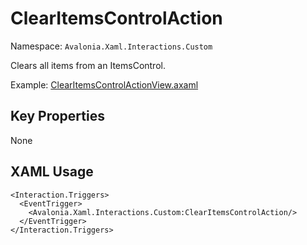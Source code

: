 # ClearItemsControlAction

Namespace: `Avalonia.Xaml.Interactions.Custom`

Clears all items from an ItemsControl.

Example: [ClearItemsControlActionView.axaml](samples/BehaviorsTestApplication/Views/Pages/ClearItemsControlActionView.axaml)

## Key Properties
None

## XAML Usage
```xaml
<Interaction.Triggers>
  <EventTrigger>
    <Avalonia.Xaml.Interactions.Custom:ClearItemsControlAction/>
  </EventTrigger>
</Interaction.Triggers>
```
